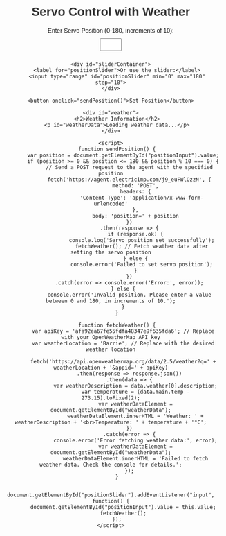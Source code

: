 <!DOCTYPE html>
<html lang="en">
<head>
    <meta charset="UTF-8">
    <meta http-equiv="X-UA-Compatible" content="IE=edge">
    <meta name="viewport" content="width=device-width, initial-scale=1.0">
    <title>Servo Control with Weather</title>
    <style>
        body {
            font-family: 'Arial', sans-serif;
            text-align: center;
            margin: 20px;
        }
        h1 {
            color: #333;
        }
        label {
            display: block;
            margin: 10px 0;
        }
        input[type="number"] {
            width: 50px;
            padding: 5px;
            margin-bottom: 10px;
        }
        input[type="range"] {
            width: 80%;
            margin: 0 auto;
        }
        button {
            background-color: #4CAF50;
            color: white;
            padding: 10px 20px;
            border: none;
            border-radius: 5px;
            cursor: pointer;
        }
        button:hover {
            background-color: #45a049;
        }
        #weather {
            margin-top: 20px;
        }
        #sliderContainer {
            margin-top: 10px;
        }
        #positionSlider {
            width: 80%;
            margin: 0 auto;
        }
    </style>
</head>
<body>
    <h1>Servo Control with Weather</h1>
    <label for="positionInput">Enter Servo Position (0-180, increments of 10): </label>
    <input type="number" id="positionInput" min="0" max="180" step="10">
    
    <div id="sliderContainer">
        <label for="positionSlider">Or use the slider:</label>
        <input type="range" id="positionSlider" min="0" max="180" step="10">
    </div>
    
    <button onclick="sendPosition()">Set Position</button>

    <div id="weather">
        <h2>Weather Information</h2>
        <p id="weatherData">Loading weather data...</p>
    </div>

    <script>
        function sendPosition() {
            var position = document.getElementById("positionInput").value;
            if (position >= 0 && position <= 180 && position % 10 === 0) {
                // Send a POST request to the agent with the specified position
                fetch('https://agent.electricimp.com/j9_euFWlOzzN', {
                    method: 'POST',
                    headers: {
                        'Content-Type': 'application/x-www-form-urlencoded'
                    },
                    body: 'position=' + position
                })
                .then(response => {
                    if (response.ok) {
                        console.log('Servo position set successfully');
                        fetchWeather(); // Fetch weather data after setting the servo position
                    } else {
                        console.error('Failed to set servo position');
                    }
                })
                .catch(error => console.error('Error:', error));
            } else {
                console.error('Invalid position. Please enter a value between 0 and 180, in increments of 10.');
            }
        }

        function fetchWeather() {
            var apiKey = 'afa92ea67fe55fdfa48347e9f635fda6'; // Replace with your OpenWeatherMap API key
            var weatherLocation = 'Barrie'; // Replace with the desired weather location

            fetch('https://api.openweathermap.org/data/2.5/weather?q=' + weatherLocation + '&appid=' + apiKey)
                .then(response => response.json())
                .then(data => {
                    var weatherDescription = data.weather[0].description;
                    var temperature = (data.main.temp - 273.15).toFixed(2);
                    var weatherDataElement = document.getElementById("weatherData");
                    weatherDataElement.innerHTML = 'Weather: ' + weatherDescription + '<br>Temperature: ' + temperature + '°C';
                })
                .catch(error => {
                    console.error('Error fetching weather data:', error);
                    var weatherDataElement = document.getElementById("weatherData");
                    weatherDataElement.innerHTML = 'Failed to fetch weather data. Check the console for details.';
                });
        }

        document.getElementById("positionSlider").addEventListener("input", function() {
            document.getElementById("positionInput").value = this.value;
            fetchWeather();
        });
    </script>
</body>
</html>
